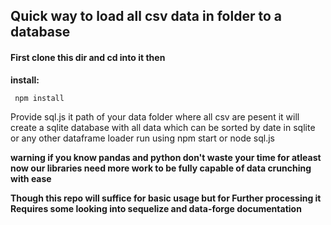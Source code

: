 ## Quick way to load all csv data in folder to a database  
  
#### First clone this dir and cd into it then   
  **install:**  
  
     npm install

 Provide sql.js it path of your data folder where all csv are pesent
 it will  create a sqlite database with all data which can be sorted by date in sqlite or any other dataframe loader run using npm start or node sql.js  
 
**warning if you know pandas and python don't waste your time for atleast now our libraries need more work to be fully capable of data crunching with ease**  



**Though this repo will suffice for basic usage but for Further processing it Requires some looking into sequelize and data-forge documentation** 
